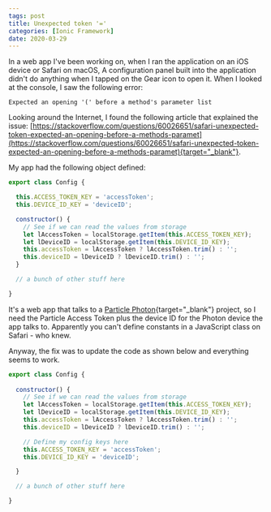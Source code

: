 ```yaml
---
tags: post
title: Unexpected token '='
categories: [Ionic Framework]
date: 2020-03-29
---
```


In a web app I've been working on, when I ran the application on an iOS device or Safari on macOS, A configuration panel built into the application didn't do anything when I tapped on the Gear icon to open it. When I looked at the console, I saw the following error:

```text
Expected an opening '(' before a method's parameter list
```

Looking around the Internet, I found the following article that explained the issue: [https://stackoverflow.com/questions/60026651/safari-unexpected-token-expected-an-opening-before-a-methods-paramet](https://stackoverflow.com/questions/60026651/safari-unexpected-token-expected-an-opening-before-a-methods-paramet){target="_blank"}.

My app had the following object defined:

```javascript
export class Config {

  this.ACCESS_TOKEN_KEY = 'accessToken';
  this.DEVICE_ID_KEY = 'deviceID';

  constructor() {
    // See if we can read the values from storage
    let lAccessToken = localStorage.getItem(this.ACCESS_TOKEN_KEY);
    let lDeviceID = localStorage.getItem(this.DEVICE_ID_KEY);
    this.accessToken = lAccessToken ? lAccessToken.trim() : '';
    this.deviceID = lDeviceID ? lDeviceID.trim() : '';
  }

  // a bunch of other stuff here

}
```

It's a web app that talks to a [Particle Photon](https://particle.io){target="_blank"} project, so I need the Particle Access Token plus the device ID for the Photon device the app talks to. Apparently you can't define constants in a JavaScript class on Safari - who knew.

Anyway, the fix was to update the code as shown below and everything seems to work.

```javascript
export class Config {
  
  constructor() {
    // See if we can read the values from storage
    let lAccessToken = localStorage.getItem(this.ACCESS_TOKEN_KEY);
    let lDeviceID = localStorage.getItem(this.DEVICE_ID_KEY);
    this.accessToken = lAccessToken ? lAccessToken.trim() : '';
    this.deviceID = lDeviceID ? lDeviceID.trim() : '';

    // Define my config keys here
    this.ACCESS_TOKEN_KEY = 'accessToken';
    this.DEVICE_ID_KEY = 'deviceID';

  }

  // a bunch of other stuff here

}
```
